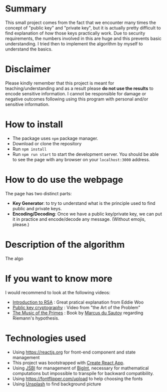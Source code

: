 # Summary
This small project comes from the fact that we encounter many times the concept of "public key" and "private key", but it is actually pretty difficult to find explanation of *how* those keys practically work.
Due to security requirements, the numbers involved in this are huge and this prevents basic understanding.
I tried then to implement the algorithm by myself to understand the basics.

# Disclaimer
Please kindly remember that this project is meant for teaching/understanding and as a result please **do not use the results** to encode sensitive information. I cannot be responsible for damage or negative outcomes following using this program with personal and/or sensitive information.

# How to install
* The package uses `npm` package manager.
* Download or clone the repository
* Run `npm install`
* Run `npm run start` to start the development server. You should be able to see the page with any browser on your `localhost:3000` address.

# How to do use the webpage
The page has two distinct parts:
* **Key Generator**: to try to understand what is the principle used to find public and private keys.
* **Encoding/Decoding**: Once we have a public key/private key, we can put it in practice and encode/decode any message. (Without emojis, please.)

# Description of the algorithm
The algo

# If you want to know more
I would recommend to look at the following videos:
* [Introduction to RSA](https://www.youtube.com/watch?v=4zahvcJ9glg&t=2s) : Great pratical explanation from Eddie Woo
* [Public key cryptography](https://www.youtube.com/watch?v=wXB-V_Keiu8&t=805s) : Video from "the Art of the Problem"
* [The Music of the Primes](https://www.goodreads.com/book/show/208916.The_Music_of_the_Primes) : Book by [Marcus du Sautoy](https://www.conted.ox.ac.uk/profiles/marcus-du-sautoy) regarding Riemann's hypothesis.


# Technologies used
* Using <https://reactjs.org> for front-end component and state management
* This project was bootstrapped with [Create React App](https://github.com/facebook/create-react-app).
* Using [JSBI](https://github.com/GoogleChromeLabs/jsbi) for management of [BigInt](https://developer.mozilla.org/en-US/docs/Web/JavaScript/Reference/Global_Objects/BigInt), necessary for mathematical computations but impossible to transpile for backward compatibility.
* Using <https://fontflipper.com/upload> to help choosing the fonts
* Using [Unsplash](https://unsplash.com) to find background picture 